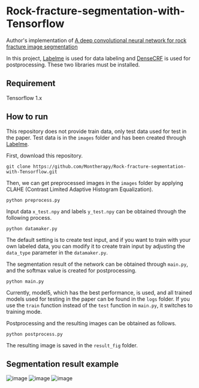 # Rock-fracture-segmentation-with-Tensorflow

Author's implementation of [A deep convolutional neural network for rock fracture image segmentation](https://link.springer.com/article/10.1007/s12145-021-00650-1)

In this project, [Labelme](https://github.com/wkentaro/labelme) is used for data labeling and [DenseCRF](https://github.com/lucasb-eyer/pydensecrf) is used for postprocessing.
These two libraries must be installed.

## Requirement
Tensorflow 1.x

## How to run
This repository does not provide train data, only test data used for test in the paper. 
Test data is in the ``images`` folder and has been created through [Labelme](https://github.com/wkentaro/labelme).

First, download this repository.
```
git clone https://github.com/Montherapy/Rock-fracture-segmentation-with-Tensorflow.git
```
Then, we can get preprocessed images in the ``images`` folder by applying CLAHE (Contrast Limited Adaptive Histogram Equalization).
```
python preprocess.py
```
Input data ``x_test.npy`` and labels ``y_test.npy`` can be obtained through the following process.
```
python datamaker.py
```
The default setting is to create test input, and if you want to train with your own labeled data, you can modify it to create train input by adjusting the ``data_type`` parameter in the ``datamaker.py``.

The segmentation result of the network can be obtained through ``main.py``, and the softmax value is created for postprocessing.
```
python main.py
```
Currently, model5, which has the best performance, is used, and all trained models used for testing in the paper can be found in the ``logs`` folder.
If you use the ``train`` function instead of the ``test`` function in ``main.py``, it switches to training mode.

Postprocessing and the resulting images can be obtained as follows.
```
python postprocess.py
```
The resulting image is saved in the ``result_fig`` folder.

## Segmentation result example

![image](./result_fig/result_3.jpg)
![image](./result_fig/result_17.jpg)
![image](./result_fig/result_18.jpg)

